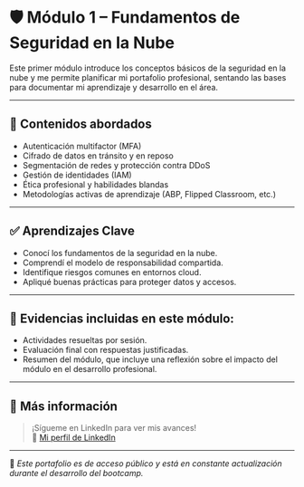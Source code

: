 # 🛡️ Módulo 1 – Fundamentos de Seguridad en la Nube

Este primer módulo introduce los conceptos básicos de la seguridad en la nube y me permite planificar mi portafolio profesional, sentando las bases para documentar mi aprendizaje y desarrollo en el área.

---

## 🧩 Contenidos abordados

- Autenticación multifactor (MFA)
- Cifrado de datos en tránsito y en reposo
- Segmentación de redes y protección contra DDoS
- Gestión de identidades (IAM)
- Ética profesional y habilidades blandas
- Metodologías activas de aprendizaje (ABP, Flipped Classroom, etc.)

---

## ✅ Aprendizajes Clave

- Conocí los fundamentos de la seguridad en la nube.
- Comprendí el modelo de responsabilidad compartida.
- Identifique riesgos comunes en entornos cloud.
- Apliqué buenas prácticas para proteger datos y accesos.

---

## 📂 Evidencias incluidas en este módulo: 

- Actividades resueltas por sesión.
- Evaluación final con respuestas justificadas.
- Resumen del módulo, que incluye una reflexión sobre el impacto del módulo en el desarrollo profesional.
---

## 📎 Más información

> ¡Sígueme en LinkedIn para ver mis avances!  
:link: [Mi perfil de LinkedIn](https://www.linkedin.com/in/nadia-aracelly-arellano-gonz%C3%A1lez-426aa721/)

---

📁 *Este portafolio es de acceso público y está en constante actualización durante el desarrollo del bootcamp.*
